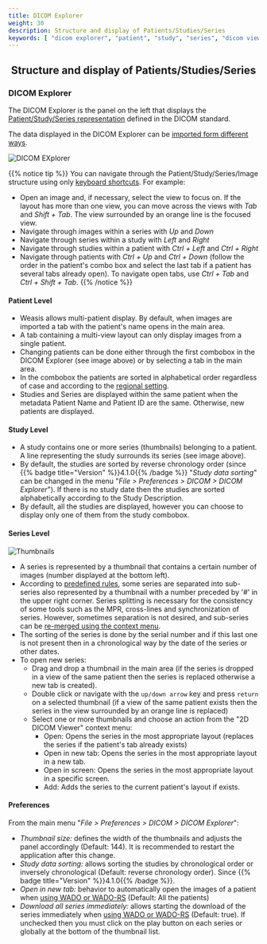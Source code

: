 ```yaml
---
title: DICOM Explorer
weight: 30
description: Structure and display of Patients/Studies/Series
keywords: [ "dicom explorer", "patient", "study", "series", "dicom viewer", "free dicom viewer", "open source dicom viewer", "weasis dicom viewer",  "multi-platform dicom viewer", "pacs viewer" ]
---
```


## <center>Structure and display of Patients/Studies/Series</center>

### DICOM Explorer

The DICOM Explorer is the panel on the left that displays the [Patient/Study/Series representation](https://dicom.nema.org/medical/dicom/current/output/chtml/part03/chapter_A.html) defined in the DICOM standard.

The data displayed in the DICOM Explorer can be [imported form different ways](../dicom-import).

![DICOM EXplorer](/tuto/dicom-explorer-level.jpg?classes=shadow&width=700px)
<br>

{{% notice tip %}}
You can navigate through the Patient/Study/Series/Image structure using only [keyboard shortcuts](../../basics/shortcuts). For example:
- Open an image and, if necessary, select the view to focus on. If the layout has more than one view, you can move across the views with _Tab_ and _Shift + Tab_. The view surrounded by an orange line is the focused view.
- Navigate through images within a series with _Up_ and _Down_
- Navigate through series within a study with _Left_ and _Right_
- Navigate through studies within a patient with _Ctrl + Left_ and _Ctrl + Right_
- Navigate through patients with _Ctrl + Up_ and _Ctrl + Down_ (follow the order in the patient's combo box and select the last tab if a patient has several tabs already open). To navigate open tabs, use _Ctrl + Tab_ and _Ctrl + Shift + Tab_.
{{% /notice %}}

#### Patient Level
* Weasis allows multi-patient display. By default, when images are imported a tab with the patient's name opens in the main area.
* A tab containing a multi-view layout can only display images from a single patient.
* Changing patients can be done either through the first combobox in the DICOM Explorer (see image above) or by selecting a tab in the main area.
* In the combobox the patients are sorted in alphabetical order regardless of case and according to the [regional setting](../locale).
* Studies and Series are displayed within the same patient when the metadata Patient Name and Patient ID are the same. Otherwise, new patients are displayed.

#### Study Level
* A study contains one or more series (thumbnails) belonging to a patient. A line representing the study surrounds its series (see image above).
* By default, the studies are sorted by reverse chronology order (since {{% badge title="Version" %}}4.1.0{{% /badge %}} "_Study data sorting_" can be changed in the menu "_File > Preferences > DICOM > DICOM Explorer_"). If there is no study date then the studies are sorted alphabetically according to the Study Description.
* By default, all the studies are displayed, however you can choose to display only one of them from the study combobox.

#### Series Level
![Thumbnails](/tuto/dicom-explorer-series.jpg?classes=shadow&width=700px)
<br>
* A series is represented by a thumbnail that contains a certain number of images (number displayed at the bottom left).
* According to [predefined rules](https://github.com/nroduit/Weasis/blob/master/weasis-distributions/resources/series-splitting-rules.xml), some series are separated into sub-series also represented by a thumbnail with a number preceded by '#' in the upper right corner. Series splitting is necessary for the consistency of some tools such as the MPR, cross-lines and synchronization of series. However, sometimes separation is not desired, and sub-series can be [re-merged using the context menu](https://www.youtube.com/watch?v=tttP__1Sbsc).
* The sorting of the series is done by the serial number and if this last one is not present then in a chronological way by the date of the series or other dates.
* To open new series:
  * Drag and drop a thumbnail in the main area (if the series is dropped in a view of the same patient then the series is replaced otherwise a new tab is created).
  * Double click or navigate with the `up/down arrow` key and press `return` on a selected thumbnail (if a view of the same patient exists then the series in the view surrounded by an orange line is replaced)
  * Select one or more thumbnails and choose an action from the "2D DICOM Viewer" context menu:
    * Open: Opens the series in the most appropriate layout (replaces the series if the patient's tab already exists)
    * Open in new tab: Opens the series in the most appropriate layout in a new tab.
    * Open in screen: Opens the series in the most appropriate layout in a specific screen.
    * Add: Adds the series to the current patient's layout if exists.

#### Preferences
From the main menu "_File > Preferences > DICOM > DICOM Explorer_":

* _Thumbnail size:_ defines the width of the thumbnails and adjusts the panel accordingly (Default: 144). It is recommended to restart the application after this change.
* _Study data sorting:_ allows sorting the studies by chronological order or inversely chronological (Default: reverse chronology order). Since {{% badge title="Version" %}}4.1.0{{% /badge %}}.
* _Open in new tab:_ behavior to automatically open the images of a patient when [using WADO or WADO-RS](../../basics/customize/integration/) (Default: All the patients)
* _Download all series immediately:_ allows starting the download of the series immediately when [using WADO or WADO-RS](../../basics/customize/integration/) (Default: true). If unchecked then you must click on the play button on each series or globally at the bottom of the thumbnail list.